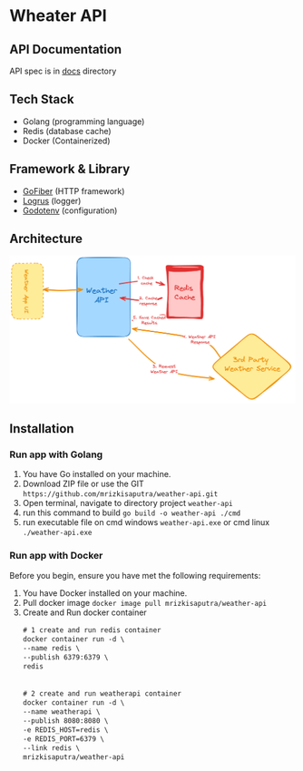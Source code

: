 # Wheater API #

## API Documentation
API spec is in [docs](./docs/weather-api-spec) directory


## Tech Stack
- Golang (programming language)
- Redis (database cache)
- Docker (Containerized)

## Framework & Library
- [GoFiber](https://gofiber.io/) (HTTP framework)
- [Logrus](https://github.com/sirupsen/logrus) (logger)
- [Godotenv](https://github.com/joho/godotenv) (configuration)

## Architecture
![architecture api](./docs/architecture.png)

## Installation
### Run app with Golang
1. You have Go installed on your machine.
2. Download ZIP file or use the GIT ``https://github.com/mrizkisaputra/weather-api.git``
3. Open terminal, navigate to directory project ``weather-api``
4. run this command to build ``go build -o weather-api ./cmd``
5. run executable file on cmd windows ``weather-api.exe`` or cmd linux ``./weather-api.exe``

### Run app with Docker
Before you begin, ensure you have met the following requirements:
1. You have Docker installed on your machine.
2. Pull docker image ``docker image pull mrizkisaputra/weather-api``
3. Create and Run docker container  
    ```
    # 1 create and run redis container
    docker container run -d \
    --name redis \
    --publish 6379:6379 \
    redis
    
    
    # 2 create and run weatherapi container
    docker container run -d \
    --name weatherapi \
    --publish 8080:8080 \
    -e REDIS_HOST=redis \
    -e REDIS_PORT=6379 \
    --link redis \
    mrizkisaputra/weather-api
    ```